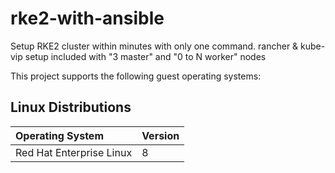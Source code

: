 # rke2-with-ansible
Setup RKE2 cluster within minutes with only one command. rancher &amp; kube-vip setup included with "3 master" and "0 to N worker" nodes

This project supports the following guest operating systems:

## Linux Distributions

| Operating System             | Version   |
| :---                         | :---      |
| Red Hat Enterprise Linux     | 8         |
